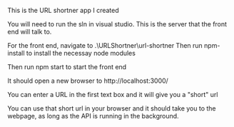 This is the URL shortner app I created

You will need to run the sln in visual studio.
This is the server that the front end will talk to.

For the front end, navigate to .\URLShortner\url-shortner
Then run npm-install to install the necessay node modules

Then run npm start to start the front end

It should open a new browser to http://localhost:3000/

You can enter a URL in the first text box and it will give you a "short" url

You can use that short url in your browser and it should take you to the webpage, as long as the API is running in the background.
